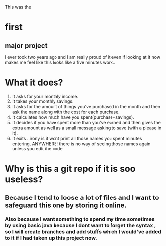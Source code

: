 This was the 

# first
## major project 

I ever took two years ago and I am really proud of it even if looking at it now makes me feel like this looks like a five minutes work..

# What it does?
1. It asks for your monthly income.
2. It takes your monthly savings.
3. It asks for the amount of things you've purchased in the month and then ask the name along with the cost for each purchase.
4. It calculates how much have you spent(purchase+savings).
5. It decides if you have spent more than you've earned and then gives the extra amount as well as a small message asking to save (with a please in it).
6. It exits ..irony is it wont print all those names you spent minutes entering, ANYWHERE! there is no way of seeing those names again unless you edit the code


# Why is this a git repo if it is soo useless?


## Because I tend to loose a lot of files and I want to safeguard this one by storing it online.
### Also because I want something to spend my time sometimes by using basic java because I dont want to forget the syntax , so I will create branches and add stuffs which I would've added  to it if I had taken up this project now.
